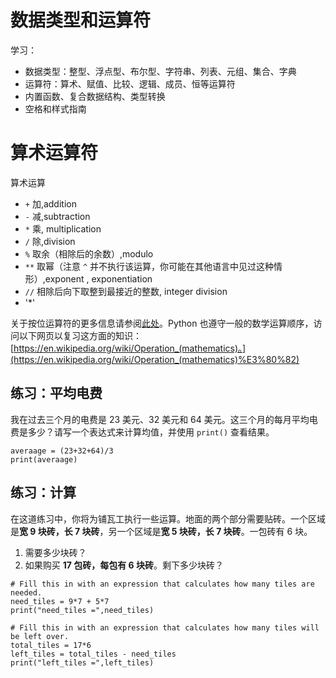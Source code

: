 # 数据类型和运算符

学习：

- 数据类型：整型、浮点型、布尔型、字符串、列表、元组、集合、字典
- 运算符：算术、赋值、比较、逻辑、成员、恒等运算符
- 内置函数、复合数据结构、类型转换
- 空格和样式指南

# 算术运算符

算术运算

- `+` 加,addition
- `-` 减,subtraction 
- `*` 乘, multiplication 
- `/` 除,division 
- `%` 取余（相除后的余数）,modulo
- `**` 取幂（注意 `^` 并不执行该运算，你可能在其他语言中见过这种情形）,exponent , exponentiation
- `//` 相除后向下取整到最接近的整数, integer division
- '*' 

关于按位运算符的更多信息请参阅[此处](https://wiki.python.org/moin/BitwiseOperators)。Python 也遵守一般的数学运算顺序，访问以下网页以复习这方面的知识：[https://en.wikipedia.org/wiki/Operation_(mathematics)。](https://en.wikipedia.org/wiki/Operation_(mathematics)%E3%80%82) 

## 练习：平均电费

我在过去三个月的电费是 23 美元、32 美元和 64 美元。这三个月的每月平均电费是多少？请写一个表达式来计算均值，并使用 `print()` 查看结果。

```
averaage = (23+32+64)/3
print(averaage)
```

## 练习：计算

在这道练习中，你将为铺瓦工执行一些运算。地面的两个部分需要贴砖。一个区域是**宽 9 块砖，长 7 块砖**，另一个区域是**宽 5 块砖，长 7 块砖**。一包砖有 6 块。

1. 需要多少块砖？
2. 如果购买 **17 包砖，每包有 6 块砖**。剩下多少块砖？

```
# Fill this in with an expression that calculates how many tiles are needed.
need_tiles = 9*7 + 5*7
print("need_tiles =",need_tiles)

# Fill this in with an expression that calculates how many tiles will be left over.
total_tiles = 17*6
left_tiles = total_tiles - need_tiles
print("left_tiles =",left_tiles)
```

